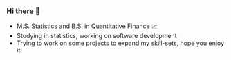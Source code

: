 ### Hi there 👋

* M.S. Statistics and B.S. in Quantitative Finance 📈
* Studying in statistics, working on software development
* Trying to work on some projects to expand my skill-sets, hope you enjoy it!
